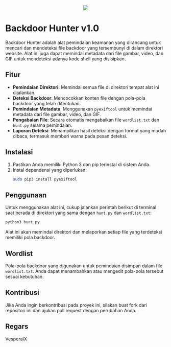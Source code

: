 <div align="center">
<img src=x "https://raw.githubusercontent.com/VesperaIX/BackdoorHunter/refs/heads/main/hi.png">
</div>

# Backdoor Hunter v1.0

Backdoor Hunter adalah alat pemindaian keamanan yang dirancang untuk mencari dan mendeteksi file backdoor yang tersembunyi di dalam direktori website. Alat ini juga dapat memindai metadata dari file gambar, video, dan GIF untuk mendeteksi adanya kode shell yang disisipkan.

## Fitur

- **Pemindaian Direktori**: Memindai semua file di direktori tempat alat ini dijalankan.
- **Deteksi Backdoor**: Mencocokkan konten file dengan pola-pola backdoor yang telah ditentukan.
- **Pemindaian Metadata**: Menggunakan `pyexiftool` untuk memindai metadata dari file gambar, video, dan GIF.
- **Pengabaian File**: Secara otomatis mengabaikan file `wordlist.txt` dan `hunt.py` selama pemindaian.
- **Laporan Deteksi**: Menampilkan hasil deteksi dengan format yang mudah dibaca, termasuk memberi warna pada pesan deteksi.

## Instalasi

1. Pastikan Anda memiliki Python 3 dan pip terinstal di sistem Anda.
2. Instal dependensi yang diperlukan:
   ```bash
   sudo pip3 install pyexiftool
   ```

## Penggunaan

Untuk menggunakan alat ini, cukup jalankan perintah berikut di terminal saat berada di direktori yang sama dengan `hunt.py` dan `wordlist.txt`:

```bash
python3 hunt.py
```

Alat ini akan memindai direktori dan melaporkan setiap file yang terdeteksi memiliki pola backdoor.

## Wordlist

Pola-pola backdoor yang digunakan untuk pemindaian disimpan dalam file `wordlist.txt`. Anda dapat menambahkan atau mengedit pola-pola tersebut sesuai kebutuhan.

## Kontribusi

Jika Anda ingin berkontribusi pada proyek ini, silakan buat fork dari repositori ini dan ajukan pull request dengan perubahan Anda.

## Regars

VesperaIX
